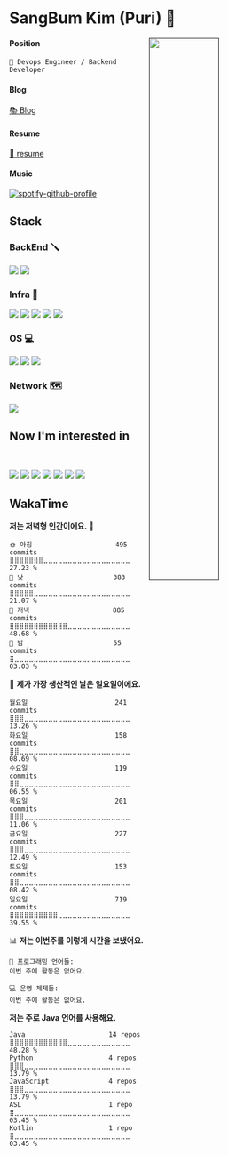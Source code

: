 # SangBum Kim (Puri) :whale2: 


[<img align="right" width="50%" src="https://github-readme-stats-ouuan.vercel.app/api?username=Puri12&theme=gotham&show_icons=true">]()

#### Position
`🔧 Devops Engineer / Backend Developer`

#### Blog
[📚 Blog](https://puri.notion.site/Puri12-s-Blog-2f698ba9ef594b0198d2b3104dd08997)

#### Resume
[🙋 resume](https://github.com/Puri12/resume)

#### Music
[![spotify-github-profile](https://spotify-github-profile.vercel.app/api/view?uid=28ndovcefg2jalcbatcoh4f8z&cover_image=true&theme=natemoo-re&show_offline=false&background_color=000000&bar_color=88ea85&bar_color_cover=false)](https://spotify-github-profile.vercel.app/api/view?uid=28ndovcefg2jalcbatcoh4f8z&redirect=true)

  
## Stack
  
### BackEnd 🪛
<p>
<img src="https://img.shields.io/badge/Spring Boot-6DB33F?style=for-the-badge&logo=Spring Boot&logoColor=white">
<img src="https://img.shields.io/badge/Spring Security-6DB33F?style=for-the-badge&logo=Spring Security&logoColor=white">

### Infra 🧰
<p>
<img src="https://img.shields.io/badge/Docker-2496ED?style=for-the-badge&logo=Docker&logoColor=white">
<img src="https://img.shields.io/badge/GitHub Actions-2088FF?style=for-the-badge&logo=GitHub Actions&logoColor=white">
<img src="https://img.shields.io/badge/Amazon AWS-232F3E?style=for-the-badge&logo=Amazon AWS&logoColor=white">
<img src="https://img.shields.io/badge/Proxmox-E57000?style=for-the-badge&logo=Proxmox&logoColor=white">
<img src="https://img.shields.io/badge/VMware-607078?style=for-the-badge&logo=VMware&logoColor=white">
  
### OS 💻
<p>
<img src="https://img.shields.io/badge/Ubuntu-E95420?style=for-the-badge&logo=Ubuntu&logoColor=white">
<img src="https://img.shields.io/badge/CentOS-262577?style=for-the-badge&logo=CentOS&logoColor=white">
<img src="https://img.shields.io/badge/Arch Linux-1793D1?style=for-the-badge&logo=Arch Linux&logoColor=white">
  
### Network 🗺️
<p>
<img src="https://img.shields.io/badge/Cisco-1BA0D7?style=for-the-badge&logo=Cisco&logoColor=white">
  
## Now I'm interested in
<br>
<p>
<img src="https://img.shields.io/badge/Docker-2496ED?style=for-the-badge&logo=Docker&logoColor=white">
<img src="https://img.shields.io/badge/Kubernetes-326CE5?style=for-the-badge&logo=Kubernetes&logoColor=white">
<img src="https://img.shields.io/badge/GitHub Actions-2088FF?style=for-the-badge&logo=GitHub Actions&logoColor=white">
<img src="https://img.shields.io/badge/Amazon AWS-232F3E?style=for-the-badge&logo=Amazon AWS&logoColor=white">
<img src="https://img.shields.io/badge/Go-00ADD8?style=for-the-badge&logo=Go&logoColor=white">
<img src="https://img.shields.io/badge/Rust-000000?style=for-the-badge&logo=Rust&logoColor=white">
<img src="https://img.shields.io/badge/Terraform-7B42BC?style=for-the-badge&logo=Terraform&logoColor=white">


## WakaTime
<!--START_SECTION:waka-->
**저는 저녁형 인간이에요. 🦉** 

```text
🌞 아침                     495 commits         ⣿⣿⣿⣿⣿⣿⣿⣀⣀⣀⣀⣀⣀⣀⣀⣀⣀⣀⣀⣀⣀⣀⣀⣀⣀   27.23 % 
🌆 낮　                     383 commits         ⣿⣿⣿⣿⣿⣀⣀⣀⣀⣀⣀⣀⣀⣀⣀⣀⣀⣀⣀⣀⣀⣀⣀⣀⣀   21.07 % 
🌃 저녁                     885 commits         ⣿⣿⣿⣿⣿⣿⣿⣿⣿⣿⣿⣿⣀⣀⣀⣀⣀⣀⣀⣀⣀⣀⣀⣀⣀   48.68 % 
🌙 밤　                     55 commits          ⣿⣀⣀⣀⣀⣀⣀⣀⣀⣀⣀⣀⣀⣀⣀⣀⣀⣀⣀⣀⣀⣀⣀⣀⣀   03.03 % 
```
📅 **제가 가장 생산적인 날은 일요일이에요.** 

```text
월요일                      241 commits         ⣿⣿⣿⣀⣀⣀⣀⣀⣀⣀⣀⣀⣀⣀⣀⣀⣀⣀⣀⣀⣀⣀⣀⣀⣀   13.26 % 
화요일                      158 commits         ⣿⣿⣀⣀⣀⣀⣀⣀⣀⣀⣀⣀⣀⣀⣀⣀⣀⣀⣀⣀⣀⣀⣀⣀⣀   08.69 % 
수요일                      119 commits         ⣿⣿⣀⣀⣀⣀⣀⣀⣀⣀⣀⣀⣀⣀⣀⣀⣀⣀⣀⣀⣀⣀⣀⣀⣀   06.55 % 
목요일                      201 commits         ⣿⣿⣿⣀⣀⣀⣀⣀⣀⣀⣀⣀⣀⣀⣀⣀⣀⣀⣀⣀⣀⣀⣀⣀⣀   11.06 % 
금요일                      227 commits         ⣿⣿⣿⣀⣀⣀⣀⣀⣀⣀⣀⣀⣀⣀⣀⣀⣀⣀⣀⣀⣀⣀⣀⣀⣀   12.49 % 
토요일                      153 commits         ⣿⣿⣀⣀⣀⣀⣀⣀⣀⣀⣀⣀⣀⣀⣀⣀⣀⣀⣀⣀⣀⣀⣀⣀⣀   08.42 % 
일요일                      719 commits         ⣿⣿⣿⣿⣿⣿⣿⣿⣿⣿⣀⣀⣀⣀⣀⣀⣀⣀⣀⣀⣀⣀⣀⣀⣀   39.55 % 
```


📊 **저는 이번주를 이렇게 시간을 보냈어요.** 

```text
💬 프로그래밍 언어들: 
이번 주에 활동은 없어요.

💻 운영 체제들: 
이번 주에 활동은 없어요.
```

**저는 주로 Java 언어를 사용해요.** 

```text
Java                     14 repos            ⣿⣿⣿⣿⣿⣿⣿⣿⣿⣿⣿⣿⣀⣀⣀⣀⣀⣀⣀⣀⣀⣀⣀⣀⣀   48.28 % 
Python                   4 repos             ⣿⣿⣿⣀⣀⣀⣀⣀⣀⣀⣀⣀⣀⣀⣀⣀⣀⣀⣀⣀⣀⣀⣀⣀⣀   13.79 % 
JavaScript               4 repos             ⣿⣿⣿⣀⣀⣀⣀⣀⣀⣀⣀⣀⣀⣀⣀⣀⣀⣀⣀⣀⣀⣀⣀⣀⣀   13.79 % 
ASL                      1 repo              ⣿⣀⣀⣀⣀⣀⣀⣀⣀⣀⣀⣀⣀⣀⣀⣀⣀⣀⣀⣀⣀⣀⣀⣀⣀   03.45 % 
Kotlin                   1 repo              ⣿⣀⣀⣀⣀⣀⣀⣀⣀⣀⣀⣀⣀⣀⣀⣀⣀⣀⣀⣀⣀⣀⣀⣀⣀   03.45 % 
```




<!--END_SECTION:waka-->
  
